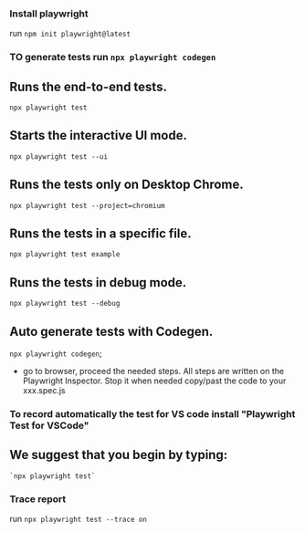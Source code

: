 ### Install playwright

 run `npm init playwright@latest`







### TO generate tests run `npx playwright codegen`



## Runs the end-to-end tests.

`npx playwright test`

## Starts the interactive UI mode.

  `npx playwright test --ui`

##  Runs the tests only on Desktop Chrome.
  `npx playwright test --project=chromium`

## Runs the tests in a specific file.
  `npx playwright test example`

## Runs the tests in debug mode.
  `npx playwright test --debug`

## Auto generate tests with Codegen.

  `npx playwright codegen`;

  - go to browser, proceed the needed steps. All steps are  written on the Playwright Inspector. Stop it when needed copy/past the code to your xxx.spec.js

### To record automatically the test for VS code install "Playwright Test for VSCode"

## We suggest that you begin by typing:

    `npx playwright test`

### Trace report

run `npx playwright test --trace on`


